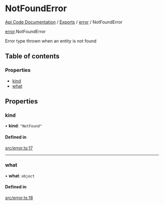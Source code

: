 # NotFoundError
 
[Api Code Documentation](../README.md) / [Exports](../modules.md) / [error](../modules/error.md) / NotFoundError

[error](../modules/error.md).NotFoundError

Error type thrown when an entity is not found

## Table of contents

### Properties

- [kind](error.NotFoundError.md#kind)
- [what](error.NotFoundError.md#what)

## Properties

### kind

• **kind**: ``"NotFound"``

#### Defined in

[src/error.ts:17](https://github.com/openkfw/TruBudget/blob/aca360d/api/src/error.ts#L17)

___

### what

• **what**: `object`

#### Defined in

[src/error.ts:18](https://github.com/openkfw/TruBudget/blob/aca360d/api/src/error.ts#L18)
